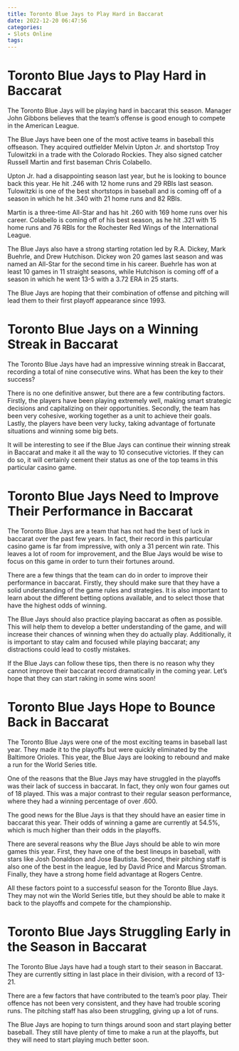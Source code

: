 ```yaml
---
title: Toronto Blue Jays to Play Hard in Baccarat
date: 2022-12-20 06:47:56
categories:
- Slots Online
tags:
---
```



#  Toronto Blue Jays to Play Hard in Baccarat

The Toronto Blue Jays will be playing hard in baccarat this season. Manager John Gibbons believes that the team’s offense is good enough to compete in the American League.

The Blue Jays have been one of the most active teams in baseball this offseason. They acquired outfielder Melvin Upton Jr. and shortstop Troy Tulowitzki in a trade with the Colorado Rockies. They also signed catcher Russell Martin and first baseman Chris Colabello.

Upton Jr. had a disappointing season last year, but he is looking to bounce back this year. He hit .246 with 12 home runs and 29 RBIs last season. Tulowitzki is one of the best shortstops in baseball and is coming off of a season in which he hit .340 with 21 home runs and 82 RBIs.

Martin is a three-time All-Star and has hit .260 with 169 home runs over his career. Colabello is coming off of his best season, as he hit .321 with 15 home runs and 76 RBIs for the Rochester Red Wings of the International League.

The Blue Jays also have a strong starting rotation led by R.A. Dickey, Mark Buehrle, and Drew Hutchison. Dickey won 20 games last season and was named an All-Star for the second time in his career. Buehrle has won at least 10 games in 11 straight seasons, while Hutchison is coming off of a season in which he went 13-5 with a 3.72 ERA in 25 starts.

The Blue Jays are hoping that their combination of offense and pitching will lead them to their first playoff appearance since 1993.

#  Toronto Blue Jays on a Winning Streak in Baccarat

The Toronto Blue Jays have had an impressive winning streak in Baccarat, recording a total of nine consecutive wins. What has been the key to their success?

There is no one definitive answer, but there are a few contributing factors. Firstly, the players have been playing extremely well, making smart strategic decisions and capitalizing on their opportunities. Secondly, the team has been very cohesive, working together as a unit to achieve their goals. Lastly, the players have been very lucky, taking advantage of fortunate situations and winning some big bets.

It will be interesting to see if the Blue Jays can continue their winning streak in Baccarat and make it all the way to 10 consecutive victories. If they can do so, it will certainly cement their status as one of the top teams in this particular casino game.

#  Toronto Blue Jays Need to Improve Their Performance in Baccarat

The Toronto Blue Jays are a team that has not had the best of luck in baccarat over the past few years. In fact, their record in this particular casino game is far from impressive, with only a 31 percent win rate. This leaves a lot of room for improvement, and the Blue Jays would be wise to focus on this game in order to turn their fortunes around.

There are a few things that the team can do in order to improve their performance in baccarat. Firstly, they should make sure that they have a solid understanding of the game rules and strategies. It is also important to learn about the different betting options available, and to select those that have the highest odds of winning.

The Blue Jays should also practice playing baccarat as often as possible. This will help them to develop a better understanding of the game, and will increase their chances of winning when they do actually play. Additionally, it is important to stay calm and focused while playing baccarat; any distractions could lead to costly mistakes.

If the Blue Jays can follow these tips, then there is no reason why they cannot improve their baccarat record dramatically in the coming year. Let’s hope that they can start raking in some wins soon!

#  Toronto Blue Jays Hope to Bounce Back in Baccarat

The Toronto Blue Jays were one of the most exciting teams in baseball last year. They made it to the playoffs but were quickly eliminated by the Baltimore Orioles. This year, the Blue Jays are looking to rebound and make a run for the World Series title.

One of the reasons that the Blue Jays may have struggled in the playoffs was their lack of success in baccarat. In fact, they only won four games out of 18 played. This was a major contrast to their regular season performance, where they had a winning percentage of over .600.

The good news for the Blue Jays is that they should have an easier time in baccarat this year. Their odds of winning a game are currently at 54.5%, which is much higher than their odds in the playoffs.

There are several reasons why the Blue Jays should be able to win more games this year. First, they have one of the best lineups in baseball, with stars like Josh Donaldson and Jose Bautista. Second, their pitching staff is also one of the best in the league, led by David Price and Marcus Stroman. Finally, they have a strong home field advantage at Rogers Centre.

All these factors point to a successful season for the Toronto Blue Jays. They may not win the World Series title, but they should be able to make it back to the playoffs and compete for the championship.

#  Toronto Blue Jays Struggling Early in the Season in Baccarat

The Toronto Blue Jays have had a tough start to their season in Baccarat. They are currently sitting in last place in their division, with a record of 13-21.

There are a few factors that have contributed to the team’s poor play. Their offence has not been very consistent, and they have had trouble scoring runs. The pitching staff has also been struggling, giving up a lot of runs.

The Blue Jays are hoping to turn things around soon and start playing better baseball. They still have plenty of time to make a run at the playoffs, but they will need to start playing much better soon.